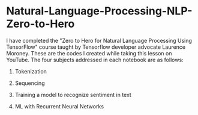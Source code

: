 # Natural-Language-Processing-NLP-Zero-to-Hero

I have completed the "Zero to Hero for Natural Language Processing Using TensorFlow" course taught by Tensorflow developer advocate Laurence Moroney.
These are the codes I created while taking this lesson on YouTube. The four subjects addressed in each notebook are as follows:

1. Tokenization

2. Sequencing

3. Training a model to recognize sentiment in text

4. ML with Recurrent Neural Networks
